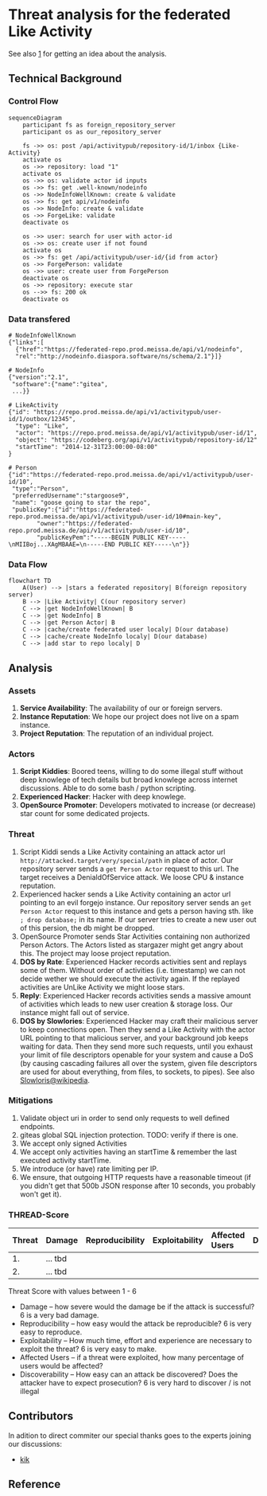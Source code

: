 # Threat analysis for the federated Like Activity

See also [1] for getting an idea about the analysis.

## Technical Background
### Control Flow

```mermaid
sequenceDiagram
    participant fs as foreign_repository_server
    participant os as our_repository_server

    fs ->> os: post /api/activitypub/repository-id/1/inbox {Like-Activity}
    activate os
    os ->> repository: load "1"
    activate os
    os ->> os: validate actor id inputs
    os ->> fs: get .well-known/nodeinfo
    os ->> NodeInfoWellKnown: create & validate
    os ->> fs: get api/v1/nodeinfo
    os ->> NodeInfo: create & validate
    os ->> ForgeLike: validate
    deactivate os
    
    os ->> user: search for user with actor-id
    os ->> os: create user if not found
    activate os
    os ->> fs: get /api/activitypub/user-id/{id from actor}
    os ->> ForgePerson: validate
    os ->> user: create user from ForgePerson
    deactivate os
    os ->> repository: execute star
    os -->> fs: 200 ok
    deactivate os
```

### Data transfered

```
# NodeInfoWellKnown
{"links":[
  {"href":"https://federated-repo.prod.meissa.de/api/v1/nodeinfo",
  "rel":"http://nodeinfo.diaspora.software/ns/schema/2.1"}]}

# NodeInfo
{"version":"2.1",
 "software":{"name":"gitea",
 ...}}

# LikeActivity
{"id": "https://repo.prod.meissa.de/api/v1/activitypub/user-id/1/outbox/12345",
  "type": "Like",
  "actor": "https://repo.prod.meissa.de/api/v1/activitypub/user-id/1",
  "object": "https://codeberg.org/api/v1/activitypub/repository-id/12"
  "startTime": "2014-12-31T23:00:00-08:00"
}

# Person
{"id":"https://federated-repo.prod.meissa.de/api/v1/activitypub/user-id/10",
 "type":"Person",
 "preferredUsername":"stargoose9",
 "name": "goose going to star the repo",
 "publicKey":{"id":"https://federated-repo.prod.meissa.de/api/v1/activitypub/user-id/10#main-key",
		"owner":"https://federated-repo.prod.meissa.de/api/v1/activitypub/user-id/10",
		"publicKeyPem":"-----BEGIN PUBLIC KEY-----\nMIIBoj...XAgMBAAE=\n-----END PUBLIC KEY-----\n"}}
```

### Data Flow

```mermaid
flowchart TD
    A(User) --> |stars a federated repository| B(foreign repository server)
    B --> |Like Activity| C(our repository server)
    C --> |get NodeInfoWellKnown| B
    C --> |get NodeInfo| B
    C --> |get Person Actor| B
    C --> |cache/create federated user localy| D(our database)
    C --> |cache/create NodeInfo localy| D(our database)
    C --> |add star to repo localy| D    
```

## Analysis
### Assets

1. **Service Availability**: The availability of our or foreign servers.
2. **Instance Reputation**: We hope our project does not live on a spam instance.
3. **Project Reputation**: The reputation of an individual project.

### Actors

1. **Script Kiddies**: Boored teens, willing to do some illegal stuff without deep knowlege of tech details but broad knowlege across internet discussions. Able to do some bash / python scripting.
2. **Experienced Hacker**: Hacker with deep knowlege.
3. **OpenSource Promoter**: Developers motivated to increase (or decrease) star count for some dedicated projects.

### Threat

1. Script Kiddi sends a Like Activity containing an attack actor url `http://attacked.target/very/special/path` in place of actor. Our repository server sends a `get Person Actor` request to this url. The target receives a DenialdOfService attack. We loose CPU & instance reputation.
2. Experienced hacker sends a Like Activity containing an actor url pointing to an evil forgejo instance. Our repository server sends an `get Person Actor` request to this instance and gets a person having sth. like  `; drop database;` in its name. If our server tries to create a new user out of this persion, the db might be dropped.
3. OpenSource Promoter sends Star Activities containing non authorized Person Actors. The Actors listed as stargazer might get angry about this. The project may loose project reputation.
4. **DOS by Rate**: Experienced Hacker records activities sent and replays some of them. Without order of activities (i.e. timestamp) we can not decide wether we should execute the activity again. If the replayed activities are UnLike Activity we might loose stars.
5. **Reply**: Experienced Hacker records activities sends a massive amount of activities which leads to new user creation & storage loss. Our instance might fall out of service.
6. **DOS by Slowlories**: Experienced Hacker may craft their malicious server to keep connections open. Then they send a Like Activity with the actor URL pointing to that malicious server, and your background job keeps waiting for data. Then they send more such requests, until you exhaust your limit of file descriptors openable for your system and cause a DoS (by causing cascading failures all over the system, given file descriptors are used for about everything, from files, to sockets, to pipes). See also [Slowloris@wikipedia][2].

### Mitigations

1. Validate object uri in order to send only requests to well defined endpoints.
2. giteas global SQL injection protection. TODO: verify if there is one.
3. We accept only signed Activities
4. We accept only activities having an startTime & remember the last executed activity startTime.
5. We introduce (or have) rate limiting per IP.
6. We ensure, that outgoing HTTP requests have a reasonable timeout (if you didn't get that 500b JSON response after 10 seconds, you probably won't get it).

### THREAD-Score

| Threat | Damage  | Reproducibility | Exploitability | Affected Users | Discoverability | Mitigations |
| :----- | :------ | :-------------- | :------------- | :------------- | :-------------- | :---------- |
| 1.     | ... tbd |                 |                |                |                 |             |
| 2.     | ... tbd |                 |                |                |                 |             |

Threat Score with values between 1 - 6

* Damage – how severe would the damage be if the attack is successful? 6 is a very bad damage.
* Reproducibility – how easy would the attack be reproducible? 6 is very easy to reproduce.
* Exploitability – How much time, effort and experience are necessary to exploit the threat? 6 is very easy to make.
* Affected Users – if a threat were exploited, how many percentage of users would be affected?
* Discoverability – How easy can an attack be discovered? Does the attacker have to expect prosecution? 6 is very hard to discover / is not illegal

## Contributors

In adition to direct commiter our special thanks goes to the experts joining our discussions:

* [kik](https://codeberg.org/oelmekki)

## Reference

[1]: https://geballte-sicherheit.de/threat-modelling-bedrohungsanalyse-7-teil-einstufung-von-bedrohungen-ranking-of-threats/
[2]: https://en.wikipedia.org/wiki/Slowloris_(computer_security)